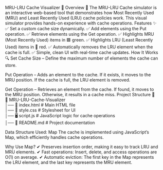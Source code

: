 MRU-LRU Cache Visualizer 🚀
Overview 📝
The MRU-LRU Cache simulator  is an interactive web-based tool that demonstrates how Most Recently Used (MRU) and Least Recently Used (LRU) cache policies work. This visual simulator provides hands-on experience with cache operations.
Features ✨
✅ Set a custom cache size dynamically.
✅ Add elements using the Put operation.
✅ Retrieve elements using the Get operation.
✅ Highlights MRU (Most Recently Used) items in 🟩 green.
✅ Highlights LRU (Least Recently Used) items in 🔴 red.
✅ Automatically removes the LRU element when the cache is full.
✅ Simple, clean UI with real-time cache updates.
How It Works 🔍
Set Cache Size – Define the maximum number of elements the cache can store.

Put Operation – Adds an element to the cache. If it exists, it moves to the MRU position. If the cache is full, the LRU element is removed.

Get Operation – Retrieves an element from the cache. If found, it moves to the MRU position. Otherwise, it results in a cache miss.
Project Structure 📂
📁 MRU-LRU-Cache-Visualizer  
│── 📄 index.html     # Main HTML file  
│── 🎨 style.css      # Stylesheet for UI  
│── 🖥️ script.js      # JavaScript logic for cache operations  
│── 📜 README.md      # Project documentation  

Data Structure Used: Map
The cache is implemented using JavaScript’s Map, which efficiently handles cache operations.

Why Use Map?
✔ Preserves insertion order, making it easy to track LRU and MRU elements.
✔ Fast operations: Insert, delete, and access operations are O(1) on average.
✔ Automatic eviction: The first key in the Map represents the LRU element, and the last key represents the MRU element.
